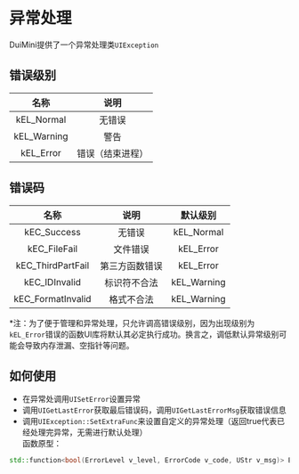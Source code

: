 # 异常处理
DuiMini提供了一个异常处理类`UIException`

## 错误级别 ##
| 名称        | 说明             |
| :---------: | :--------------: |
| kEL_Normal  | 无错误           |
| kEL_Warning | 警告             |
| kEL_Error   | 错误（结束进程） |

## 错误码 ##
| 名称              | 说明           | 默认级别    |
| :---------------: | :------------: | :---------: |
| kEC_Success       | 无错误         | kEL_Normal  |
| kEC_FileFail      | 文件错误       | kEL_Error   |
| kEC_ThirdPartFail | 第三方函数错误 | kEL_Error   |
| kEC_IDInvalid     | 标识符不合法   | kEL_Warning |
| kEC_FormatInvalid | 格式不合法     | kEL_Warning |

*注：为了便于管理和异常处理，只允许调高错误级别，因为出现级别为`kEL_Error`错误的函数UI库将默认其必定执行成功。换言之，调低默认异常级别可能会导致内存泄漏、空指针等问题。

## 如何使用 ##
- 在异常处调用`UISetError`设置异常
- 调用`UIGetLastError`获取最后错误码，调用`UIGetLastErrorMsg`获取错误信息
- 调用`UIException::SetExtraFunc`来设置自定义的异常处理（返回true代表已经处理完异常，无需进行默认处理）\
函数原型：
```cpp
std::function<bool(ErrorLevel v_level, ErrorCode v_code, UStr v_msg)> ExtraFunc;
```